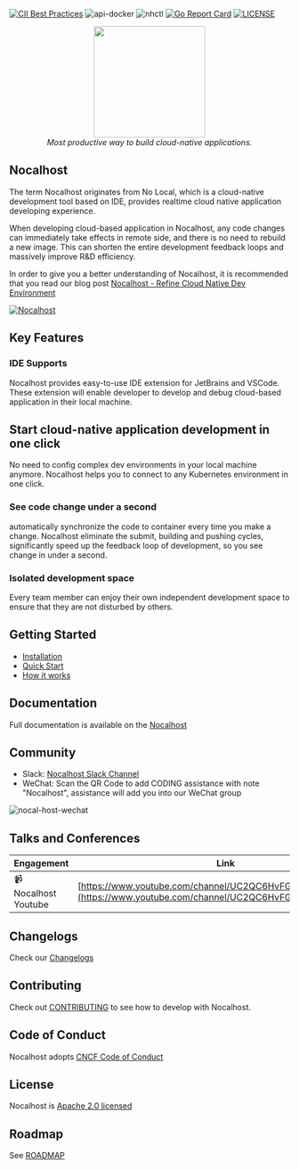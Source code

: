 [![CII Best Practices](https://bestpractices.coreinfrastructure.org/projects/5381/badge)](https://bestpractices.coreinfrastructure.org/projects/5381)
![api-docker](https://github.com/nocalhost/nocalhost/workflows/api-docker/badge.svg?branch=main)
![nhctl](https://github.com/nocalhost/nocalhost/workflows/nhctl/badge.svg?branch=main)
[![Go Report Card](https://goreportcard.com/badge/github.com/nocalhost/nocalhost)](https://goreportcard.com/report/github.com/nocalhost/nocalhost)
[![LICENSE](https://img.shields.io/github/license/nocalhost/nocalhost)](https://github.com/nocalhost/nocalhost/blob/main/LICENSE)

<p align="center">
    <a href="https://nocalhost.dev">
        <img src='https://user-images.githubusercontent.com/3713305/123894696-305fc480-d991-11eb-960a-e87d8bd7acbf.png' width="200"/>
    </a>
    <br />
    <em>Most productive way to build cloud-native applications.</em>
</p>

## Nocalhost

The term Nocalhost originates from No Local, which is a cloud-native development tool based on IDE, provides realtime cloud native application developing experience. 

When developing cloud-based application in Nocalhost, any code changes can immediately take effects in remote side, and there is no need to rebuild a new image. This can shorten the entire development feedback loops and massively improve R&D efficiency.

In order to give you a better understanding of Nocalhost, it is recommended that you read our blog post [Nocalhost - Refine Cloud Native Dev Environment](https://nocalhost.dev/eng/Blog/redefine-cloud-native-dev-environment/)

[![Nocalhost](https://img.youtube.com/vi/z7I-vopn-gQ/0.jpg)](https://www.youtube.com/watch?v=z7I-vopn-gQ)

## Key Features

### IDE Supports

Nocalhost provides easy-to-use IDE extension for JetBrains and VSCode. These extension will enable developer to develop and debug cloud-based application in their local machine.

## Start cloud-native application development in one click

No need to config complex dev environments in your local machine anymore. Nocalhost helps you to connect to any Kubernetes environment in one click.

### See code change under a second

automatically synchronize the code to container every time you make a change. Nocalhost eliminate the submit, building and pushing cycles,  significantly speed up the feedback loop of development, so you see change in under a second.

### Isolated development space

Every team member can enjoy their own independent development space to ensure that they are not disturbed by others.

## Getting Started

* [Installation](https://nocalhost.dev/docs/installation)
* [Quick Start](https://nocalhost.dev/docs/quick-start)
* [How it works](https://nocalhost.dev/docs/introduction/#how-does-it-work)

## Documentation

Full documentation is available on the [Nocalhost](https://nocalhost.dev/)

## Community

* Slack: [Nocalhost Slack Channel](https://cloud-native.slack.com/archives/C02MNCR8R5H)
* WeChat: Scan the QR Code to add CODING assistance with note "Nocalhost", assistance will add you into our WeChat group

![nocal-host-wechat](https://user-images.githubusercontent.com/3713305/123894953-a2d0a480-d991-11eb-88af-9082d14b0c2c.png)

## Talks and Conferences

| Engagement | Link |
| ---------- | ---- |
| :video_camera: &nbsp; Nocalhost Youtube  | [https://www.youtube.com/channel/UC2QC6HvFG8zOtFRvvMzcAUw](https://www.youtube.com/channel/UC2QC6HvFG8zOtFRvvMzcAUw) |

## Changelogs

Check our [Changelogs](https://nocalhost.dev/docs/changelogs/0.5.x)

## Contributing

Check out [CONTRIBUTING](./CONTRIBUTING.md) to see how to develop with Nocalhost.

## Code of Conduct

Nocalhost adopts [CNCF Code of Conduct](https://github.com/cncf/foundation/blob/master/code-of-conduct.md)

## License

Nocalhost is [Apache 2.0 licensed](./LICENSE)

## Roadmap

See [ROADMAP](./ROADMAP.md)
